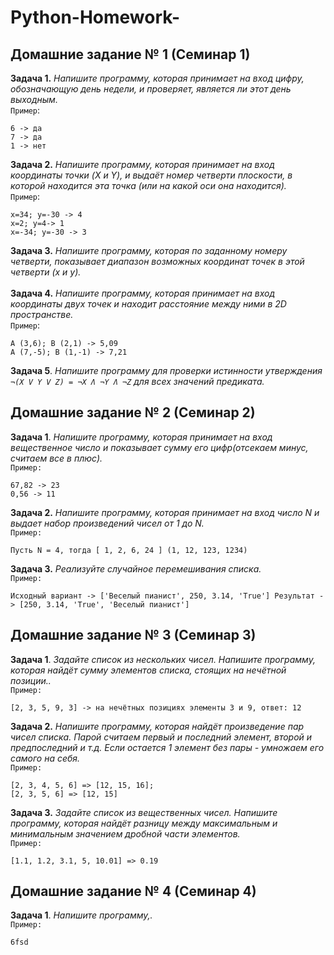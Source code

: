  # **Python-Homework-**
## **Домашние задание № 1 (Семинар 1)**
**Задача 1.** *Напишите программу, которая принимает на вход цифру, обозначающую день недели, и проверяет, является ли этот день выходным.* <br>
`Пример`:
```
6 -> да
7 -> да
1 -> нет
```


**Задача 2.** *Напишите программу, которая принимает на вход координаты точки (X и Y), и выдаёт номер четверти плоскости, в которой находится эта точка (или на какой оси она находится).*<br>
`Пример`:
```
x=34; y=-30 -> 4
x=2; y=4-> 1
x=-34; y=-30 -> 3
```

**Задача 3.** *Напишите программу, которая по заданному номеру четверти, показывает диапазон возможных координат точек в этой четверти (x и y).*<br><br>
**Задача 4.** *Напишите программу, которая принимает на вход координаты двух точек и находит расстояние между ними в 2D пространстве.*<br>
`Пример`:
```
A (3,6); B (2,1) -> 5,09
A (7,-5); B (1,-1) -> 7,21
```
**Задача 5**. *Напишите программу для проверки истинности утверждения `¬(X V Y V Z) = ¬X Ʌ ¬Y Ʌ ¬Z` для всех значений предиката.*

## **Домашние задание № 2 (Семинар 2)**
**Задача 1**. *Напишите программу, которая принимает на вход вещественное число и показывает сумму его цифр(отсекаем минус, считаем все в плюс).*<br>
`Пример:`
```
67,82 -> 23
0,56 -> 11
```

**Задача 2.** *Напишите программу, которая принимает на вход число N и выдает набор произведений чисел от 1 до N.*<br>
`Пример:`
```
Пусть N = 4, тогда [ 1, 2, 6, 24 ] (1, 12, 123, 1234)
```
**Задача 3.** *Реализуйте случайное перемешивания списка.*<br>
`Пример:`
```
Исходный вариант -> ['Веселый пианист', 250, 3.14, 'True'] Результат -> [250, 3.14, 'True', 'Веселый пианист']
```
## **Домашние задание № 3 (Семинар 3)**
**Задача 1**. *Задайте список из нескольких чисел. Напишите программу, которая найдёт сумму элементов списка, стоящих на нечётной позиции..*<br>
`Пример:`
```
[2, 3, 5, 9, 3] -> на нечётных позициях элементы 3 и 9, ответ: 12
```

**Задача 2.** *Напишите программу, которая найдёт произведение пар чисел списка. Парой считаем первый и последний элемент, второй и предпоследний и т.д. Если остается 1 элемент без пары - умножаем его самого на себя.*<br>
`Пример:`
```
[2, 3, 4, 5, 6] => [12, 15, 16];
[2, 3, 5, 6] => [12, 15]
```
**Задача 3.** *Задайте список из вещественных чисел. Напишите программу, которая найдёт разницу между максимальным и минимальным значением дробной части элементов.*<br>
`Пример:`
```
[1.1, 1.2, 3.1, 5, 10.01] => 0.19
```
## **Домашние задание № 4 (Семинар 4)**
**Задача 1**. *Напишите программу,.*<br>
`Пример:`
```
6fsd
```